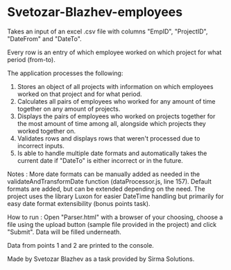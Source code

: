 # Svetozar-Blazhev-employees

Takes an input of an excel .csv file with columns "EmpID", "ProjectID", "DateFrom" and "DateTo".

Every row is an entry of which employee worked on which project for what period (from-to).

The application processes the following:
1. Stores an object of all projects with information on which employees worked on that project and for what period.
2. Calculates all pairs of employees who worked for any amount of time together on any amount of projects.
3. Displays the pairs of employees who worked on projects together for the most amount of time among all, alongside which projects they worked together on.
4. Validates rows and displays rows that weren't processed due to incorrect inputs.
5. Is able to handle multiple date formats and automatically takes the current date if "DateTo" is either incorrect or in the future.

Notes :
More date formats can be manually added as needed in the validateAndTransformDate function (dataProcessor.js, line 157). 
Default formats are added, but can be extended depending on the need.
The project uses the library Luxon for easier DateTime handling but primarily for easy date format extensibility (bonus points task).

How to run :
Open "Parser.html" with a browser of your choosing, choose a file using the upload button (sample file provided in the project) and click "Submit".
Data will be filled underneath.

Data from points 1 and 2 are printed to the console.

Made by Svetozar Blazhev as a task provided by Sirma Solutions.
